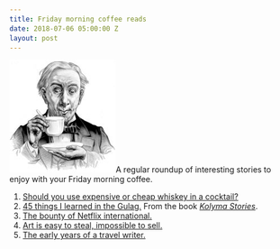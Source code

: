 ```yaml
---
title: Friday morning coffee reads
date: 2018-07-06 05:00:00 Z
layout: post
---
```


![](/assets/images/3b50391u-Edit-800-189x200.jpg)A regular roundup of interesting stories to enjoy with your Friday morning coffee.

1. [Should you use expensive or cheap whiskey in a cocktail?](http://whiskyadvocate.com/dram-debate-expensive-cheap-whiskey/)
2. [45 things I learned in the Gulag.](https://www.theparisreview.org/blog/2018/06/12/forty-five-things-i-learned-in-the-gulag/) From the book _[Kolyma Stories](https://amzn.to/2lXAKfj)_.
3. [The bounty of Netflix international.](https://www.nytimes.com/2018/06/29/movies/netflix-international-films.html)
4. [Art is easy to steal, impossible to sell.](https://www.bloomberg.com/news/articles/2018-06-26/the-pros-and-cons-of-stealing-fine-art)
5. [The early years of a travel writer.](https://longreads.com/2018/07/05/letters-from-trenton/)
